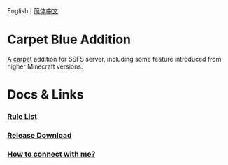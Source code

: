 English | [简体中文](README_CN.md)

# Carpet Blue Addition

A [carpet](https://github.com/gnembon/fabric-carpet) addition for SSFS server, including some feature introduced from higher Minecraft versions.

# Docs & Links

### [Rule List](docs/Rules.md)

### [Release Download](https://modrinth.com/mod/carpet-blue-addition/versions)

### [How to connect with me?](https://space.bilibili.com/525543707)
